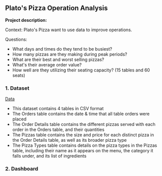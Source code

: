 ##  Plato's Pizza Operation Analysis

**Project description:** 

Context: Plato's Pizza want to use data to improve operations.

Questions: 
- What days and times do they tend to be busiest?
- How many pizzas are they making during peak periods?
- What are their best and worst selling pizzas?
- What's their average order value?
- How well are they utilizing their seating capacity? (15 tables and 60 seats)


### 1. Dataset

[Data](https://github.com/thaihiendo190699/thaihiendo190699.github.io/blob/main/Plato's%20Pizza%20Orders%20Analysis.zip)

- This dataset contains 4 tables in CSV format
- The Orders table contains the date & time that all table orders were placed
- The Order Details table contains the different pizzas served with each order in the Orders table, and their quantities
- The Pizzas table contains the size and price for each distinct pizza in the Order Details table, as well as its broader pizza type
- The Pizza Types table contains details on the pizza types in the Pizzas table, including their name as it appears on the menu, the category it falls under, and its list of ingredients

### 2. Dashboard


